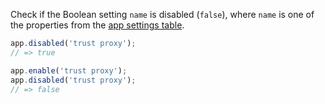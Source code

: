 Check if the Boolean setting `name` is disabled (`false`), where `name` is one of the properties from
the [app settings table](#app.settings.table).

```js
app.disabled('trust proxy');
// => true

app.enable('trust proxy');
app.disabled('trust proxy');
// => false
```
